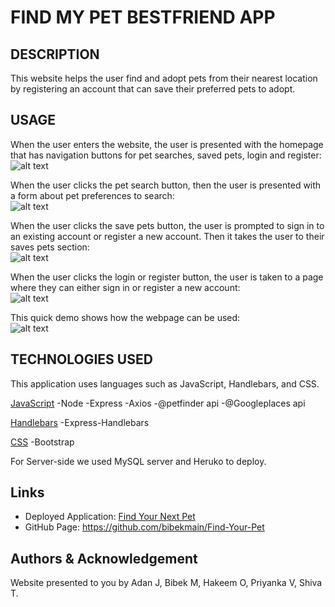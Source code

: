 # FIND MY PET BESTFRIEND APP

## DESCRIPTION
This website helps the user find and adopt pets from their nearest location by registering an account that can save their preferred pets to adopt. 

## USAGE 
When the user enters the website, the user is presented with the homepage that has navigation buttons for pet searches, saved pets, login and register:  
![alt text](https://github.com/bibekmain/Find-Your-Pet/blob/acd9497f527893ce820536018ac4318a9bb42066/public/images/SS1.png)

When the user clicks the pet search button, then the user is presented with a form about pet preferences to search:  
![alt text](https://github.com/bibekmain/Find-Your-Pet/blob/acd9497f527893ce820536018ac4318a9bb42066/public/images/SS2.png)

When the user clicks the save pets button, the user is prompted to sign in to an existing account or register a new account. Then it takes the user to their saves pets section:  
![alt text](https://github.com/bibekmain/Find-Your-Pet/blob/acd9497f527893ce820536018ac4318a9bb42066/public/images/SS4.png)

When the user clicks the login or register button, the user is taken to a page where they can either sign in or register a new account:  
![alt text](https://github.com/bibekmain/Find-Your-Pet/blob/acd9497f527893ce820536018ac4318a9bb42066/public/images/SS3.png)

This quick demo shows how the webpage can be used:  
![alt text](https://github.com/bibekmain/Find-Your-Pet/blob/41216c9bce5eeca534b491ec09e1f5a02449465c/public/images/App-Demo.gif)

## TECHNOLOGIES USED
This application uses languages such as JavaScript, Handlebars, and CSS.  

<ins>JavaScript</ins>
-Node
-Express
-Axios
-@petfinder api
-@Googleplaces api

<ins>Handlebars</ins>
-Express-Handlebars

<ins>CSS</ins>
-Bootstrap 

For Server-side we used MySQL server and Heruko to deploy. 

## Links
* Deployed Application: [Find Your Next Pet](https://find-your-pet-f291172b2d8b.herokuapp.com/)
* GitHub Page: https://github.com/bibekmain/Find-Your-Pet

## Authors & Acknowledgement
Website presented to you by Adan J, Bibek M, Hakeem O, Priyanka V, Shiva T.
